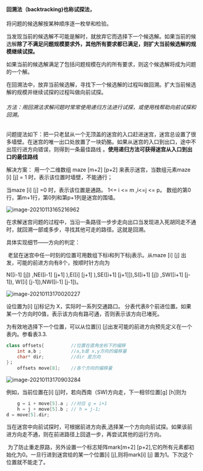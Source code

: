 #### 回溯法（backtracking)也称试探法，

 将问题的候选解按某种顺序逐一枚举和检验。

当发现当前的候选解不可能是解时，就放弃它而选择下一个候选解。如果当前的候选解**除了不满足问题规模要求外，其他所有要求都已满足，则扩大当前候选解的规模继续试探。** 

如果当前的候选解满足了包括问题规模在内的所有要求，则这个候选解将成为问题的一个解。

在回溯法中，放弃当前候选解，寻找下一个候选解的过程叫做回溯。扩大当前候选解的规模并继续试探的过程叫做向前试探。

###### 方法：用回溯法求解问题时常常使用递归方法进行试探，或使用栈帮助向前试探和回溯。

问题提法如下：把一只老鼠从一个无顶盖的迷宫的入口赶进迷宫，迷宫总设置了很多墙壁。在迷宫的唯一出口处放置了一块奶酪。如果从迷宫的入口到出口，途中不出现行进方向错误，则得到一条最佳路线 。**使用递归方法可获得迷宫从入口到出口的最佳路线**

解决方案： 用一个二维数组 maze [m+2] [p+2] 来表示迷宫，当数组元素maze [i] [j] = 1 时，表示该位置时墙壁，不能通行；

当maze [i] [j] =0 时，表示该位置是通路。 1<= i <= m ,i<=j <= p。 数组的第0行，第m+1行，第0列和第p+1列是迷宫的围墙。

![image-20210113165216962](C:\Personal\dataStruct\DataStructNew\extendFiles\用二维数组表示的迷宫.png)





在求解迷宫问题的过程中，当沿一条路径一步步走向出口当发现进入死胡同走不通时，就回溯一部或多步，寻找其他可走的路径。这就是回溯。

具体实现细节——方向的判定：

​	老鼠在迷宫中任一时刻的位置可用数组下标i和列下标j表示。从maze [i] [j] 出发，可能的前进方向有8个，按顺时针方向为

N([i-1] [j]) ,NE([i-1] [j+1] ),E([i] [j+1] ),SE([i+1] [j+1]]),S([i+1] [j]) ,SW([i+1] [j-1]), W([i] [j-1]),NW([i-1] [j-1])。

 ![image-20210113170020227](C:\Personal\dataStruct\DataStructNew\extendFiles\可能的前进方向.png)



设位置为[i] [j]标记为 X，实际时一系列交通路口。 分表代表8个前进位置。如果某一个方向时0值，表示该方向有路可通，否则表示该方向已堵死。

为有效地选择下一个位置，可以从位置[i] [j]出发可能的前进方向预先定义在一个表内。参看表3.3.

```c++
class offsets{ 			//位置在直角坐标下的偏移
    int a,b ;			//a,b是 x,y方向的偏移量
    char* dir;			//dir 是方向
}；
    offsets move[8];	//各个方向的偏移量
```



![image-20210113170903284](C:\Personal\dataStruct\DataStructNew\extendFiles\前进方向表.png)





 例如，当前位置在[i] [j]时，若向西南（SW)方向走，下一相邻位置[g] [h]则为

```c++
    g = i + move[5].a ;	//对应 g = i+1
    h = j + move[5].b ; // h = j-1;
d = move[5].dir;
```

当在迷宫中向前试探时，可根据前进方向表,选择某一个方向向前试探。如果该前进方向走不通，则在前进路径上回退一步，再尝试其他的运行方向。

​	为了防止重走原路，另外设置一个标志矩阵mark[m+2] [p+2],它的所有元素都初始化为0。一旦行进到迷宫给的某一个位置[i] [j],则将mark[i] [j] 置为1。下次这个位置就不能走了。

